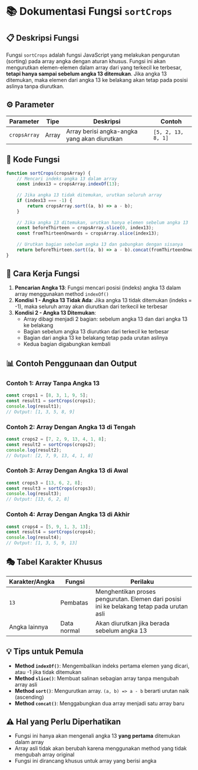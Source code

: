 # 📚 Dokumentasi Fungsi `sortCrops`

## 📋 Deskripsi Fungsi

Fungsi `sortCrops` adalah fungsi JavaScript yang melakukan pengurutan (sorting) pada array angka dengan aturan khusus. Fungsi ini akan mengurutkan elemen-elemen dalam array dari yang terkecil ke terbesar, **tetapi hanya sampai sebelum angka 13 ditemukan**. Jika angka 13 ditemukan, maka elemen dari angka 13 ke belakang akan tetap pada posisi aslinya tanpa diurutkan.

## ⚙️ Parameter

| Parameter | Tipe | Deskripsi | Contoh |
|-----------|------|-----------|---------|
| `cropsArray` | Array | Array berisi angka-angka yang akan diurutkan | `[5, 2, 13, 8, 1]` |

## 🔧 Kode Fungsi

```javascript
function sortCrops(cropsArray) {
    // Mencari indeks angka 13 dalam array
    const index13 = cropsArray.indexOf(13);
    
    // Jika angka 13 tidak ditemukan, urutkan seluruh array
    if (index13 === -1) {
        return cropsArray.sort((a, b) => a - b);
    }
    
    // Jika angka 13 ditemukan, urutkan hanya elemen sebelum angka 13
    const beforeThirteen = cropsArray.slice(0, index13);
    const fromThirteenOnwards = cropsArray.slice(index13);
    
    // Urutkan bagian sebelum angka 13 dan gabungkan dengan sisanya
    return beforeThirteen.sort((a, b) => a - b).concat(fromThirteenOnwards);
}
```

## 🎯 Cara Kerja Fungsi

1. **Pencarian Angka 13**: Fungsi mencari posisi (indeks) angka 13 dalam array menggunakan method `indexOf()`
2. **Kondisi 1 - Angka 13 Tidak Ada**: Jika angka 13 tidak ditemukan (indeks = -1), maka seluruh array akan diurutkan dari terkecil ke terbesar
3. **Kondisi 2 - Angka 13 Ditemukan**: 
   - Array dibagi menjadi 2 bagian: sebelum angka 13 dan dari angka 13 ke belakang
   - Bagian sebelum angka 13 diurutkan dari terkecil ke terbesar
   - Bagian dari angka 13 ke belakang tetap pada urutan aslinya
   - Kedua bagian digabungkan kembali

## 📊 Contoh Penggunaan dan Output

### Contoh 1: Array Tanpa Angka 13
```javascript
const crops1 = [8, 3, 1, 9, 5];
const result1 = sortCrops(crops1);
console.log(result1);
// Output: [1, 3, 5, 8, 9]
```

### Contoh 2: Array Dengan Angka 13 di Tengah
```javascript
const crops2 = [7, 2, 9, 13, 4, 1, 8];
const result2 = sortCrops(crops2);
console.log(result2);
// Output: [2, 7, 9, 13, 4, 1, 8]
```

### Contoh 3: Array Dengan Angka 13 di Awal
```javascript
const crops3 = [13, 6, 2, 8];
const result3 = sortCrops(crops3);
console.log(result3);
// Output: [13, 6, 2, 8]
```

### Contoh 4: Array Dengan Angka 13 di Akhir
```javascript
const crops4 = [5, 9, 1, 3, 13];
const result4 = sortCrops(crops4);
console.log(result4);
// Output: [1, 3, 5, 9, 13]
```

## 🎭 Tabel Karakter Khusus

| Karakter/Angka | Fungsi | Perilaku |
|----------------|--------|----------|
| `13` | Pembatas | Menghentikan proses pengurutan. Elemen dari posisi ini ke belakang tetap pada urutan asli |
| Angka lainnya | Data normal | Akan diurutkan jika berada sebelum angka 13 |

## 💡 Tips untuk Pemula

- **Method `indexOf()`**: Mengembalikan indeks pertama elemen yang dicari, atau -1 jika tidak ditemukan
- **Method `slice()`**: Membuat salinan sebagian array tanpa mengubah array asli
- **Method `sort()`**: Mengurutkan array. `(a, b) => a - b` berarti urutan naik (ascending)
- **Method `concat()`**: Menggabungkan dua array menjadi satu array baru

## ⚠️ Hal yang Perlu Diperhatikan

- Fungsi ini hanya akan mengenali angka 13 **yang pertama** ditemukan dalam array
- Array asli tidak akan berubah karena menggunakan method yang tidak mengubah array original
- Fungsi ini dirancang khusus untuk array yang berisi angka
